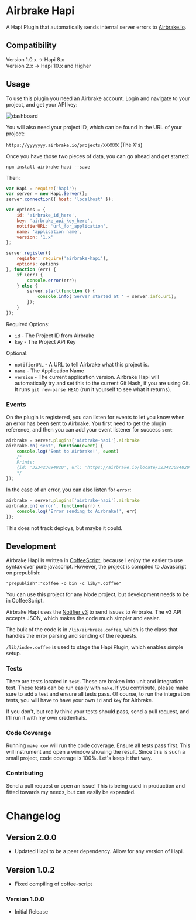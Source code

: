 # Airbrake Hapi #
A Hapi Plugin that automatically sends internal server errors to [Airbrake.io](https://airbrake.io/).

## Compatibility ##
Version 1.0.x -> Hapi 8.x  
Version 2.x   -> Hapi 10.x and Higher

## Usage ##

To use this plugin you need an Airbrake account. Login and navigate to your project, and get your API key:

![dashboard](http://cl.ly/image/1T1A0J0s201X/airbrake_dashboard.png)

You will also need your project ID, which can be found in the URL of your project:

`https://yyyyyyy.airbrake.io/projects/XXXXXX`
(The X's)

Once you have those two pieces of data, you can go ahead and get started:

`npm install airbrake-hapi --save`

Then:

```js
var Hapi = require('hapi');
var server = new Hapi.Server();
server.connection({ host: 'localhost' });

var options = {
	id: 'airbrake_id_here',
    key: 'airbrake_api_key_here',
    notifierURL: 'url_for_application',	
    name: 'application name',
    version: '1.x'
};

server.register({
    register: require('airbrake-hapi'),
    options: options
}, function (err) {
    if (err) {
        console.error(err);
    } else {
        server.start(function () {
            console.info('Server started at ' + server.info.uri);
        });
    }
});
```

Required Options:
* `id` - The Project ID from Airbrake
* `key` - The Project API Key

Optional:
* `notifierURL` - A URL to tell Airbrake what this project is.
* `name` - The Application Name
* `version` - The current application version. Airbrake Hapi will automatically try and set this to the current Git Hash, if you are using Git. It runs `git rev-parse HEAD` (run it yourself to see what it returns).


### Events ###
On the plugin is registered, you can listen for events to let you know when an error has been sent to Airbrake. You first need to get the plugin reference, and then you can add your event listener for success `sent`

```js
airbrake = server.plugins['airbrake-hapi'].airbrake
airbrake.on('sent', function(event) {
	console.log('Sent to Airbrake!', event)
	/*
	Prints:
	{id: '323423094820', url: 'https://airbrake.io/locate/323423094820'}
	*/
});
```

In the case of an error, you can also listen for `error`:
```js
airbrake = server.plugins['airbrake-hapi'].airbrake
airbrake.on('error', function(err) {
	console.log('Error sending to Airbrake!', err)
});
```

This does not track deploys, but maybe it could.

## Development ##
Airbrake Hapi is written in [CoffeeScript](http://coffeescript.org/), because I enjoy the easier to use syntax over pure javascript. However, the project is compiled to Javascript on prepublish:

`"prepublish":"coffee -o bin -c lib/*.coffee"`

You can use this project for any Node project, but development needs to be in CoffeeScript.

Airbrake Hapi uses the [Notifier v3](https://help.airbrake.io/kb/api-2/notifier-api-v3) to send issues to Airbrake. The v3 API accepts JSON, which makes the code much simpler and easier.

The bulk of the code is in `/lib/airbrake.coffee`, which is the class that handles the error parsing and sending of the requests.

`/lib/index.coffee` is used to stage the Hapi Plugin, which enables simple setup.

### Tests ###
There are tests located in `test`. These are broken into unit and integration test. These tests can be run easily with `make`. If you contribute, please make sure to add a test and ensure all tests pass. Of course, to run the integration tests, you will have to have your own `id` and `key` for Airbrake.

If you don't, but really think your tests should pass, send a pull request, and I'll run it with my own credentials.

### Code Coverage ###
Running `make cov` will run the code coverage. Ensure all tests pass first. This will instrument and open a window showing the result. Since this is such a small project, code coverage is 100%. Let's keep it that way.

### Contributing ###
Send a pull request or open an issue! This is being used in production and fitted towards my needs, but can easily be expanded.

# Changelog #

## Version 2.0.0 ###
* Updated Hapi to be a peer dependency. Allow for any version of Hapi.

## Version 1.0.2 ###
* Fixed compiling of coffee-script

### Version 1.0.0 ###
* Initial Release
